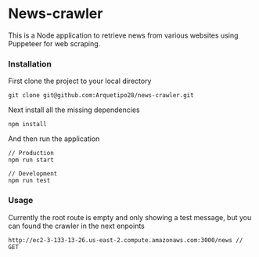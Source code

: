 # News-crawler
This is a Node application to retrieve news from various websites using Puppeteer for web scraping.

### Installation

First clone the project to your local directory

````
git clone git@github.com:Arquetipo28/news-crawler.git
````

Next install all the missing dependencies

````
npm install
````

And then run the application

````
// Production
npm run start

// Development
npm run test
````


### Usage

Currently the root route is empty and only showing a test message, but you can found the crawler in the next enpoints

````
http://ec2-3-133-13-26.us-east-2.compute.amazonaws.com:3000/news // GET
````

